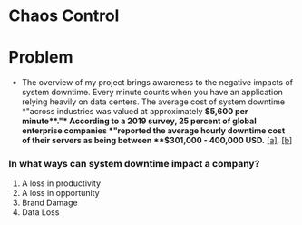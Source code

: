 # Chaos Control

# Problem

- The overview of my project brings awareness to the negative impacts of system downtime. Every minute counts when you have an application relying heavily on data centers.  The average cost of system downtime *"across industries was valued at approximately **$5,600 per minute**."* According to a 2019 survey, 25 percent of global enterprise companies *"reported the average hourly downtime cost of their servers as being between **$301,000 - 400,000 USD.**  [[a]](https://www.evolven.com/blog/downtime-outages-and-failures-understanding-their-true-costs.html), [[b]](https://www.statista.com/statistics/753938/worldwide-enterprise-server-hourly-downtime-cost/)
### In what ways can system downtime impact a company?
  1. A loss in productivity
  2. A loss in opportunity
  3. Brand Damage
  4. Data Loss
  
